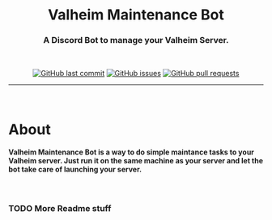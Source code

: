 <h1 align="center">
    Valheim Maintenance Bot
</h1>

<h3 align="center">A Discord Bot to manage your Valheim Server.</h3>
<br />

<p align="center">
    <a href="https://github.com/Matt23488/ValheimMaintenanceBot/commits/master">
    <img src="https://img.shields.io/github/last-commit/Matt23488/ValheimMaintenanceBot.svg?style=for-the-badge&logo=github&logoColor=white"
         alt="GitHub last commit"></a>
    <a href="https://github.com/Matt23488/ValheimMaintenanceBot/issues">
    <img src="https://img.shields.io/github/issues/Matt23488/ValheimMaintenanceBot.svg?style=for-the-badge&logo=github&logoColor=white"
         alt="GitHub issues"></a>
    <a href="https://github.com/Matt23488/ValheimMaintenanceBot/pulls">
    <img src="https://img.shields.io/github/issues-pr-raw/Matt23488/ValheimMaintenanceBot.svg?style=for-the-badge&logo=github&logoColor=white"
         alt="GitHub pull requests"></a>
</p>

---
<br />

# About

<h4>
Valheim Maintenance Bot is a way to do simple maintance tasks to your Valheim server. Just run it on the same machine as your server and let the bot take care of launching your server.
</h4>
<br />

### TODO More Readme stuff